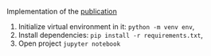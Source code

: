 Implementation of the [publication](https://bib.irb.hr/datoteka/586214.51_camera-ready.pdf?fbclid=IwAR0NiWzQJQQuYBK6HRwg5DGu9wEOZY956T7C8gfkcvZsO6F4F0Ipox-J_V0)

1. Initialize virtual environment in it: `python -m venv env`,
2. Install dependencies: `pip install -r requirements.txt`,
3. Open project `jupyter notebook`
